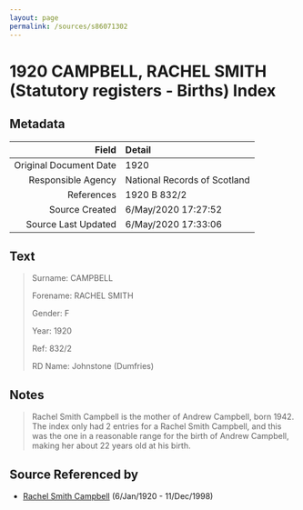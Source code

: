 ```yaml
---
layout: page
permalink: /sources/s86071302
---
```


# 1920 CAMPBELL, RACHEL SMITH (Statutory registers - Births) Index

## Metadata

Field | Detail
---:|:---
Original Document Date | 1920
Responsible Agency | National Records of Scotland
References | 1920 B 832/2
Source Created | 6/May/2020 17:27:52
Source Last Updated | 6/May/2020 17:33:06

## Text

> Surname: CAMPBELL
>
> Forename: RACHEL SMITH
>
> Gender: F
>
> Year: 1920
>
> Ref: 832/2
>
> RD Name: Johnstone (Dumfries)
>

## Notes

> Rachel Smith Campbell is the mother of Andrew Campbell, born 1942. The index only had 2 entries for a Rachel Smith Campbell, and this was the one in a reasonable range for the birth of Andrew Campbell, making her about 22 years old at his birth.
>


## Source Referenced by

* [Rachel Smith Campbell](../people/@40394043@-rachel-smith-campbell-b1920-1-6-d1998-12-11.md) (6/Jan/1920 - 11/Dec/1998)
